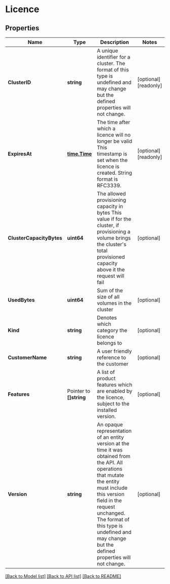 # Licence

## Properties

Name | Type | Description | Notes
------------ | ------------- | ------------- | -------------
**ClusterID** | **string** | A unique identifier for a cluster. The format of this type is undefined and may change but the defined properties will not change.  | [optional] [readonly] 
**ExpiresAt** | [**time.Time**](time.Time.md) | The time after which a licence will no longer be valid This timestamp is set when the licence is created. String format is RFC3339.  | [optional] [readonly] 
**ClusterCapacityBytes** | **uint64** | The allowed provisioning capacity in bytes This value if for the cluster, if provisioning a volume brings the cluster&#39;s total provisioned capacity above it the request will fail  | [optional] 
**UsedBytes** | **uint64** | Sum of the size of all volumes in the cluster  | [optional] 
**Kind** | **string** | Denotes which category the licence belongs to  | [optional] 
**CustomerName** | **string** | A user friendly reference to the customer  | [optional] 
**Features** | Pointer to **[]string** | A list of product features which are enabled by the  licence, subject to the installed version.  | [optional] 
**Version** | **string** | An opaque representation of an entity version at the time it was obtained from the API. All operations that mutate the entity must include this version field in the request unchanged. The format of this type is undefined and may change but the defined properties will not change.  | [optional] 

[[Back to Model list]](../README.md#documentation-for-models) [[Back to API list]](../README.md#documentation-for-api-endpoints) [[Back to README]](../README.md)


